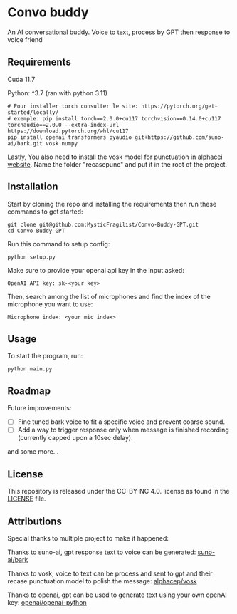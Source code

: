 # Convo buddy
An AI conversational buddy. Voice to text, process by GPT then response to voice friend

## Requirements

Cuda 11.7

Python: ^3.7 (ran with python 3.11)

```
# Pour installer torch consulter le site: https://pytorch.org/get-started/locally/
# exemple: pip install torch==2.0.0+cu117 torchvision==0.14.0+cu117 torchaudio==2.0.0 --extra-index-url https://download.pytorch.org/whl/cu117 
pip install openai transformers pyaudio git+https://github.com/suno-ai/bark.git vosk numpy
```

Lastly, You also need to install the vosk model for punctuation in [alphacei website](https://alphacephei.com/vosk/models#punctuation-models). Name the folder "recasepunc" and put it in the root of the project.

## Installation

Start by cloning the repo and installing the requirements then run these commands to get started: 
```
git clone git@github.com:MysticFragilist/Convo-Buddy-GPT.git
cd Convo-Buddy-GPT
```

Run this command to setup config:
```
python setup.py
```

Make sure to provide your openai api key in the input asked:
```
OpenAI API key: sk-<your key>
```

Then, search among the list of microphones and find the index of the microphone you want to use:
```
Microphone index: <your mic index>
```

## Usage

To start the program, run:
```
python main.py
```

## Roadmap
Future improvements:
- [ ] Fine tuned bark voice to fit a specific voice and prevent coarse sound.
- [ ] Add a way to trigger response only when message is finished recording (currently capped upon a 10sec delay). 

and some more...

## License
This repository is released under the CC-BY-NC 4.0. license as found in the [LICENSE](./LICENSE) file.

## Attributions
Special thanks to multiple project to make it happened:

Thanks to suno-ai, gpt response text to voice can be generated: 
[suno-ai/bark](https://github.com/suno-ai/bark)

Thanks to vosk, voice to text can be process and sent to gpt and their recase punctuation model to polish the message:
[alphacep/vosk](https://github.com/alphacep/vosk)

Thanks to openai, gpt can be used to generate text using your own openAI key:
[openai/openai-python](https://github.com/openai/openai-python)